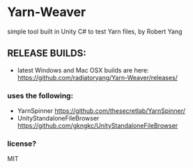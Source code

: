 # Yarn-Weaver
simple tool built in Unity C# to test Yarn files, by Robert Yang

## RELEASE BUILDS:
- latest Windows and Mac OSX builds are here: https://github.com/radiatoryang/Yarn-Weaver/releases/

### uses the following:
- YarnSpinner https://github.com/thesecretlab/YarnSpinner/
- UnityStandaloneFileBrowser https://github.com/gkngkc/UnityStandaloneFileBrowser

### license?
MIT
